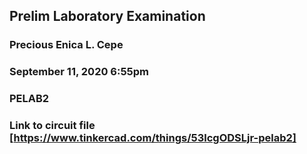## Prelim Laboratory Examination 
### Precious Enica L. Cepe
### September 11, 2020 6:55pm
### PELAB2

### Link to circuit file [https://www.tinkercad.com/things/53lcgODSLjr-pelab2]